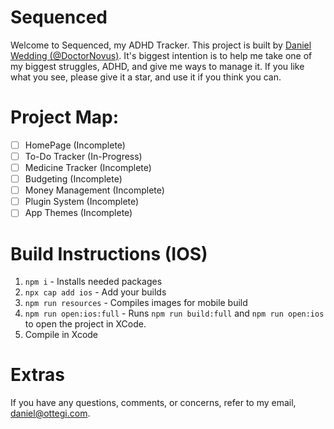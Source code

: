 # Sequenced
Welcome to Sequenced, my ADHD Tracker. This project is built by [Daniel Wedding (@DoctorNovus)](https://github.com/DoctorNovus). It's biggest intention is to help me take one of my biggest struggles, ADHD, and give me ways to manage it. If you like what you see, please give it a star, and use it if you think you can. 

# Project Map:
- [ ] HomePage (Incomplete)
- [ ] To-Do Tracker (In-Progress)
- [ ] Medicine Tracker (Incomplete)
- [ ] Budgeting (Incomplete)
- [ ] Money Management (Incomplete)
- [ ] Plugin System (Incomplete)
- [ ] App Themes (Incomplete)

# Build Instructions (IOS)
1. `npm i` - Installs needed packages
2. `npx cap add ios` - Add your builds
3. `npm run resources` - Compiles images for mobile build
4. `npm run open:ios:full` - Runs `npm run build:full` and `npm run open:ios` to open the project in XCode.
5. Compile in Xcode

# Extras
If you have any questions, comments, or concerns, refer to my email, daniel@ottegi.com.
